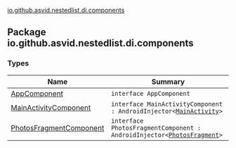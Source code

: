 [io.github.asvid.nestedlist.di.components](./index.md)

## Package io.github.asvid.nestedlist.di.components

### Types

| Name | Summary |
|---|---|
| [AppComponent](-app-component/index.md) | `interface AppComponent` |
| [MainActivityComponent](-main-activity-component/index.md) | `interface MainActivityComponent : AndroidInjector<`[`MainActivity`](../io.github.asvid.nestedlist.ui/-main-activity/index.md)`>` |
| [PhotosFragmentComponent](-photos-fragment-component/index.md) | `interface PhotosFragmentComponent : AndroidInjector<`[`PhotosFragment`](../io.github.asvid.nestedlist.ui.photoslist/-photos-fragment/index.md)`>` |
